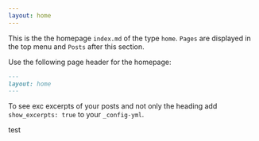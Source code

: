 ```yaml
---
layout: home
---
```


This is the the homepage `index.md` of the type `home`. `Pages` are displayed in the top menu and `Posts` after this section.

Use the following page header for the homepage:

```markdown
---
layout: home
---
```

To see exc excerpts of your posts and not only the heading add `show_excerpts: true` to your `_config-yml`.

test
